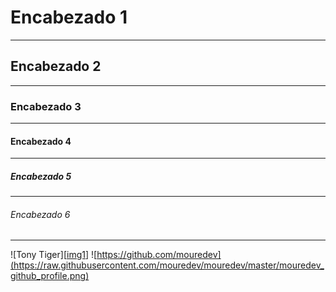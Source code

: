 # Encabezado 1 
---
## Encabezado 2
---
### Encabezado 3
---
#### Encabezado 4
---
##### Encabezado 5
---
###### Encabezado 6
---
![Tony Tiger][[img1](https://static.wikia.nocookie.net/burngoberrietvseries/images/0/0e/Tony_the_Tiger.png/revision/latest/scale-to-width-down/365?cb=20181229122325)]
![https://github.com/mouredev](https://raw.githubusercontent.com/mouredev/mouredev/master/mouredev_github_profile.png)

<!--
**pmorapsinnova/pmorapsinnova** is a ✨ _special_ ✨ repository because its `README.md` (this file) appears on your GitHub profile.

Here are some ideas to get you started:

- 🔭 I’m currently working on ...
- 🌱 I’m currently learning ...
- 👯 I’m looking to collaborate on ...
- 🤔 I’m looking for help with ...
- 💬 Ask me about ...
- 📫 How to reach me: ...
- 😄 Pronouns: ...
- ⚡ Fun fact: ...
-->
